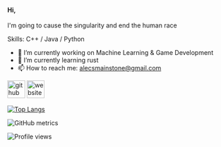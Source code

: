 #### Hi,
I'm going to cause the singularity and end the human race

Skills: C++ / Java / Python

- 🔭 I’m currently working on Machine Learning & Game Development 
- 🌱 I’m currently learning rust 
- 📫 How to reach me: alecsmainstone@gmail.com 


[<img src='https://cdn.jsdelivr.net/npm/simple-icons@3.0.1/icons/github.svg' alt='github' height='40'>](https://github.com/AlexMainstone)  [<img src='https://cdn.jsdelivr.net/npm/simple-icons@3.0.1/icons/icloud.svg' alt='website' height='40'>](www.alexmainstone.com)  

[![Top Langs](https://github-readme-stats.vercel.app/api/top-langs/?username=AlexMainstone)](https://github.com/anuraghazra/github-readme-stats)

![GitHub metrics](https://metrics.lecoq.io/AlexMainstone)  

![Profile views](https://gpvc.arturio.dev/AlexMainstone)  
